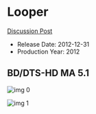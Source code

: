 # Looper

[Discussion Post](https://www.avsforum.com/threads/bass-eq-for-filtered-movies.2995212/post-57747244)

* Release Date: 2012-12-31
* Production Year: 2012

## BD/DTS-HD MA 5.1

![img 0](https://i.imgur.com/EuIXZzO.jpg)

![img 1](https://i.imgur.com/IN5LOtz.jpg)

